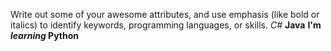 Write out some of your awesome attributes, and use emphasis (like bold or italics) to identify keywords, programming languages, or skills. 
*C#*
__Java__
__I'm *learning* Python__
